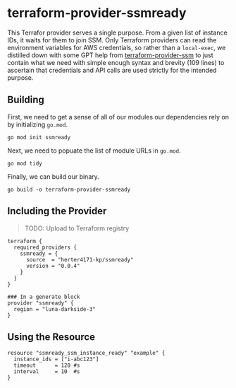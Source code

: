 # terraform-provider-ssmready

This Terrafor provider serves a single purpose.  From a given list of instance IDs, it waits for them to join SSM.  Only Terraform providers can read the environment variables for AWS credentials, so rather than a `local-exec`, we distilled down with some GPT help from [terraform-provider-ssm](https://github.com/arthurgustin/terraform-provider-ssm) to just contain what we need with simple enough syntax and brevity (109 lines) to ascertain that credentials and API calls are used strictly for the intended purpose.

## Building
First, we need to get a sense of all of our modules our dependencies rely on by initializing `go.mod`.
```
go mod init ssmready
```
Next, we need to popuate the list of module URLs in `go.mod`.
```
go mod tidy
```
Finally, we can build our binary.
```
go build -o terraform-provider-ssmready
```

## Including the Provider
> TODO: Upload to Terraform registry
```
terraform {
  required_providers {
    ssmready = {
      source  = "herter4171-kp/ssmready"
      version = "0.0.4"
    }
  }
}

### In a generate block
provider "ssmready" {
  region = "luna-darkside-3"
}
```

## Using the Resource
```
resource "ssmready_ssm_instance_ready" "example" {
  instance_ids = ["i-abc123"]
  timeout      = 120 #s
  interval     = 10  #s
}
```
